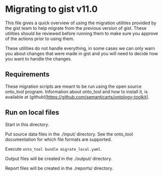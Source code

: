# Migrating to gist v11.0

This file gives a quick overview of using the migration utilities provided
by the gist team to help migrate from the previous version of gist. These
utilities should be reviewed before running them to make sure you approve
of the actions prior to using them.

These utilities do not handle everything, in some cases we can only warn you
about changes that were made in gist and you will need to decide how you want
to handle the changes.

## Requirements

These migration scripts are meant to be run using the open source onto_tool
program. Information about onto_tool and how to install it, is available at
(github)[https://github.com/semanticarts/ontology-toolkit].

## Run on local files

Start in this directory.

Put source data files in the ./input/ directory. See the onto_tool documentation for which file formats are supported.

Execute `onto_tool bundle migrate_local.yaml`.

Output files will be created in the ./output/ directory.

Report files will be created in the ./reports/ directory.
